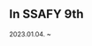 <!--### Hi there 👋-->

<!--
**Ycopp9/Ycopp9** is a ✨ _special_ ✨ repository because its `README.md` (this file) appears on your GitHub profile.

Here are some ideas to get you started:

- 🔭 I’m currently working on ...
- 🌱 I’m currently learning ...
- 👯 I’m looking to collaborate on ...
- 🤔 I’m looking for help with ...
- 💬 Ask me about ...
- 📫 How to reach me: ...
- 😄 Pronouns: ...
- ⚡ Fun fact: ...
-->

<!--SSAFFY---------------------->
<h2 style="font-weight:bold;"> In SSAFY 9th </h2>
<small>2023.01.04. ~</small>
